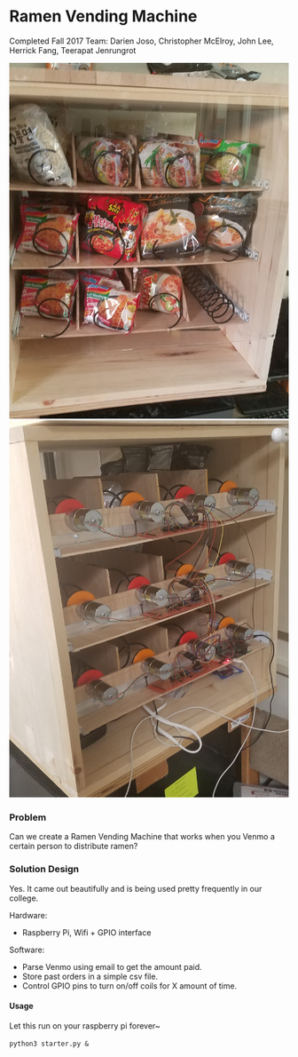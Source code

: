 # Ramen Vending Machine

Completed Fall 2017
Team: Darien Joso, Christopher McElroy, John Lee, Herrick Fang, Teerapat Jenrungrot

![Front](pics/front.jpg)
![Back](pics/back.jpg)

### Problem

Can we create a Ramen Vending Machine that works when you Venmo a certain person to distribute ramen? 

### Solution Design

Yes. It came out beautifully and is being used pretty frequently in our college. 

Hardware:
- Raspberry Pi, Wifi + GPIO interface

Software:
- Parse Venmo using email to get the amount paid.
- Store past orders in a simple csv file.
- Control GPIO pins to turn on/off coils for X amount of time.


#### Usage

Let this run on your raspberry pi forever~ 

`python3 starter.py & `
